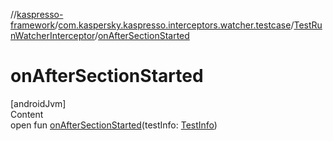//[kaspresso-framework](../../index.md)/[com.kaspersky.kaspresso.interceptors.watcher.testcase](../index.md)/[TestRunWatcherInterceptor](index.md)/[onAfterSectionStarted](on-after-section-started.md)



# onAfterSectionStarted  
[androidJvm]  
Content  
open fun [onAfterSectionStarted](on-after-section-started.md)(testInfo: [TestInfo](../../com.kaspersky.kaspresso.testcases.models.info/-test-info/index.md))  



